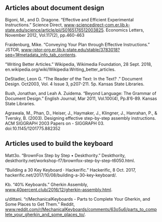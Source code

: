 ## Articles about document design ##
Bigoni, M., and D. Dragone. “Effective and Efficient Experimental Instructions.” Science Direct, www-sciencedirect-com.er.lib.k-state.edu/science/article/pii/S0165176512003825.
Economics Letters, November 2012, Vol.117(2), pp.460-463

Fraidenburg, Mike. “Conveying Your Plan through Effective Instructions.” JSTOR, www-jstor-org.er.lib.k-state.edu/stable/3783018?seq=1#metadata_info_tab_contents.

 “Writing Better Articles.” Wikipedia, Wikimedia Foundation, 28 Sept. 2018, en.wikipedia.org/wiki/Wikipedia:Writing_better_articles.

DeStadler, Leon G. “The Reader of the Text: In the Text? .” Document Design. Oct2003, Vol. 4 Issue 3, p207-211. 5p. Kansas State Libraries.

Bush, Jonathan, and Leah A. Zuidema. “Beyond Language: The Grammar of Document Design.” English Journal, Mar 2011, Vol.100(4), Pp.8’6-89. Kansas State Libraries.

Agrawala, M., Phan, D., Heiser, J., Haymaker, J., Klingner, J., Hanrahan, P., & Tversky, B. (2003). Designing effective step-by-step assembly instructions. ACM SIGGRAPH 2003 Papers on - SIGGRAPH 03. doi:10.1145/1201775.882352

## Articles used to build the keyboard ##
Matt3o. “BrownFox Step by Step • Deskthority.” Deskthority, deskthority.net/workshop-f7/brownfox-step-by-step-t6050.html. 

“Building a 30 Key Keyboard · Hackerific.” Hackerific, 8 Oct. 2017, hackerific.net/2017/10/08/building-a-30-key-keyboard/. 

Kb. “40% Keyboards.” Gherkin Assembly, www.40percent.club/2016/12/gherkin-assembly.html. 

u/dittani. “r/MechanicalKeyboards - Parts to Complete Your Gherkin, and Some Places to Get Them.” Reddit, www.reddit.com/r/MechanicalKeyboards/comments/63o5u6/parts_to_complete_your_gherkin_and_some_places_to/. 

